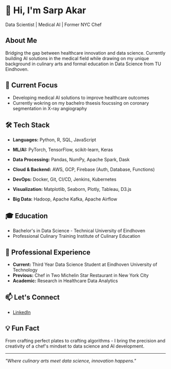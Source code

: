 # 👋 Hi, I'm Sarp Akar

Data Scientist | Medical AI | Former NYC Chef

## About Me
Bridging the gap between healthcare innovation and data science. Currently building AI solutions in the medical field while drawing on my unique background in culinary arts and formal education in Data Science from TU Eindhoven.

## 🚀 Current Focus
- Developing medical AI solutions to improve healthcare outcomes
- Currently wokring on my bachelro thsesis foucssing on coronary segmentation in X-ray angiography
## 🛠 Tech Stack

- **Languages:** Python, R, SQL, JavaScript
  
- **ML/AI:** PyTorch, TensorFlow, scikit-learn, Keras

- **Data Processing:** Pandas, NumPy, Apache Spark, Dask

- **Cloud & Backend:** AWS, GCP, Firebase (Auth, Database, Functions)

- **DevOps:** Docker, Git, CI/CD, Jenkins, Kubernetes

- **Visualization:** Matplotlib, Seaborn, Plotly, Tableau, D3.js

- **Big Data:** Hadoop, Apache Kafka, Apache Airflow
## 🎓 Education
- Bachelor's in Data Science - Technical University of Eindhoven
- Professional Culinary Training Institute of Culinary Education

## 🔭 Professional Experience
- **Current:** Third Year Data Science Student at Eindhoven University of Technology
- **Previous:** Chef in Two Michelin Star Restaurant in New York City
- **Academic:** Research in Healthcare Data Analytics

## 📫 Let's Connect
- [LinkedIn](https://www.linkedin.com/in/sarp-akar-a607411b4/)

## 💡 Fun Fact
From crafting perfect plates to crafting algorithms - I bring the precision and creativity of a chef's mindset to data science and AI development.

---
*"Where culinary arts meet data science, innovation happens."*
